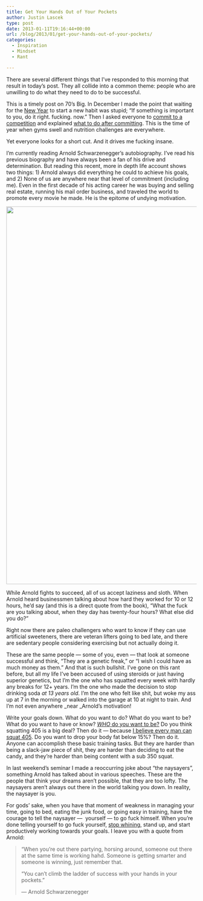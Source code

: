 ```yaml
---
title: Get Your Hands Out of Your Pockets
author: Justin Lascek
type: post
date: 2013-01-11T19:16:44+00:00
url: /blog/2013/01/get-your-hands-out-of-your-pockets/
categories:
  - Inspiration
  - Mindset
  - Rant

---
```

There are several different things that I&#8217;ve responded to this morning that result in today&#8217;s post. They all collide into a common theme: people who are unwilling to do what they need to do to be successful.

This is a timely post on 70&#8217;s Big. In December I made the point that waiting for the <a href="/blog/2012/12/new-years-resolution/" target="_blank">New Year</a> to start a new habit was stupid; &#8220;If something is important to you, do it right. fucking. now.&#8221; Then I asked everyone to <a href="/blog/2013/01/letter-of-intent-2013-pr-friday/" target="_blank">commit to a competition</a> and explained <a href="/blog/2013/01/the-next-step/" target="_blank">what to do after committing</a>. This is the time of year when gyms swell and nutrition challenges are everywhere.

Yet everyone looks for a short cut. And it drives me fucking insane.

I&#8217;m currently reading Arnold Schwarzenegger&#8217;s autobiography. I&#8217;ve read his previous biography and have always been a fan of his drive and determination. But reading this recent, more in depth life account shows two things: 1) Arnold always did everything he could to achieve his goals, and 2) None of us are anywhere near that level of commitment (including me). Even in the first decade of his acting career he was buying and selling real estate, running his mail order business, and traveled the world to promote every movie he made. He is the epitome of undying motivation.

[<img data-attachment-id="8279" data-permalink="/blog/2013/01/get-your-hands-out-of-your-pockets/bi9yk52/" data-orig-file="/2013/01/bi9yk52.jpg" data-orig-size="1600,1000" data-comments-opened="1" data-image-meta="{&quot;aperture&quot;:&quot;0&quot;,&quot;credit&quot;:&quot;&quot;,&quot;camera&quot;:&quot;&quot;,&quot;caption&quot;:&quot;&quot;,&quot;created_timestamp&quot;:&quot;0&quot;,&quot;copyright&quot;:&quot;&quot;,&quot;focal_length&quot;:&quot;0&quot;,&quot;iso&quot;:&quot;0&quot;,&quot;shutter_speed&quot;:&quot;0&quot;,&quot;title&quot;:&quot;&quot;}" data-image-title="bi9yk52" data-image-description="" data-medium-file="/2013/01/bi9yk52-200x125.jpg" data-large-file="/2013/01/bi9yk52-450x281.jpg" class="aligncenter size-full wp-image-8279" title="bi9yk52" src="/2013/01/bi9yk52.jpg" alt="" width="1600" height="1000" srcset="/2013/01/bi9yk52.jpg 1600w, /2013/01/bi9yk52-150x93.jpg 150w, /2013/01/bi9yk52-200x125.jpg 200w, /2013/01/bi9yk52-450x281.jpg 450w, /2013/01/bi9yk52-480x300.jpg 480w" sizes="(max-width: 1600px) 100vw, 1600px" />][1]

While Arnold fights to succeed, all of us accept laziness and sloth. When Arnold heard businessmen talking about how hard they worked for 10 or 12 hours, he&#8217;d say (and this is a direct quote from the book), &#8220;What the fuck are you talking about, when they day has twenty-four hours? What else did you do?&#8221;

Right now there are paleo challengers who want to know if they can use artificial sweeteners, there are veteran lifters going to bed late, and there are sedentary people considering exercising but not actually doing it.

These are the same people &#8212; some of you, even &#8212; that look at someone successful and think, &#8220;They are a genetic freak,&#8221; or &#8220;I wish I could have as much money as them.&#8221; And that is such bullshit. I&#8217;ve gone on this rant before, but all my life I&#8217;ve been accused of using steroids or just having superior genetics, but I&#8217;m the one who has squatted every week with hardly any breaks for 12+ years. I&#8217;m the one who made the decision to stop drinking soda _at 13 years old_. I&#8217;m the one who felt like shit, but woke my ass up at 7 in the morning or walked into the garage at 10 at night to train. And I&#8217;m not even anywhere _near _Arnold&#8217;s motivation!

Write your goals down. What do you want to do? What do you want to be? What do you want to have or know? <a href="http://youtu.be/vH0nP4NzS9M" target="_blank"><em>WHO</em> do you want to be?</a> Do you think squatting 405 is a big deal? Then do it &#8212; because <a href="/blog/2012/06/every-man-can-squat-405/" target="_blank">I believe every man can squat 405</a>. Do you want to drop your body fat below 15%? Then do it. Anyone can accomplish these basic training tasks. But they are harder than being a slack-jaw piece of shit, they are harder than deciding to eat the candy, and they&#8217;re harder than being content with a sub 350 squat.

In last weekend&#8217;s seminar I made a reoccurring joke about &#8220;the naysayers&#8221;, something Arnold has talked about in various speeches. These are the people that think your dreams aren&#8217;t possible, that they are too lofty. The naysayers aren&#8217;t always out there in the world talking you down. In reality, the naysayer is you.

For gods&#8217; sake, when you have that moment of weakness in managing your time, going to bed, eating the junk food, or going easy in training, have the courage to tell the naysayer &#8212;  yourself &#8212; to go fuck himself. When you&#8217;re done telling yourself to go fuck yourself, <a href="http://youtu.be/EL8e2ujXe8g" target="_blank">stop whining</a>, stand up, and start productively working towards your goals. I leave you with a quote from Arnold:

> &#8220;When you&#8217;re out there partying, horsing around, someone out there at the same time is working hahd. Someone is getting smarter and someone is winning, just remember that.
> 
> &#8220;You can&#8217;t climb the ladder of success with your hands in your pockets.&#8221;
> 
> &#8212; Arnold Schwarzenegger

&nbsp;

&nbsp;

 [1]: /2013/01/bi9yk52.jpg
